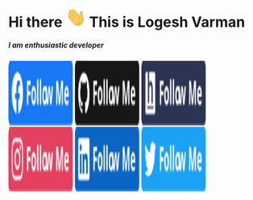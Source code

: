 

# Hi there <img src="https://raw.githubusercontent.com/ChandruSankar/ChandruSankar/master/assets/Hi.gif" width="40" height="40"> This is Logesh Varman
##### I am enthusiastic developer

<a href="https://www.facebook.com/chanesc99/" target="_blank" style="text-decoration: none">
  <img src="https://raw.githubusercontent.com/ChandruSankar/ChandruSankar/master/assets/facebook.svg" width="128" height="128">
</a>

<a href="https://github.com/ChandruSankar" target="_blank" style="text-decoration: none">
  <img src="https://raw.githubusercontent.com/ChandruSankar/ChandruSankar/master/assets/github.svg" width="128" height="128">
</a>

<a href="https://www.hackerearth.com/@escchandru" target="_blank" style="text-decoration: none">
  <img src="https://raw.githubusercontent.com/ChandruSankar/ChandruSankar/master/assets/hackerearth.svg" width="128" height="128">
</a>

<a href="https://www.instagram.com/escchandru/" target="_blank" style="text-decoration: none">
  <img src="https://raw.githubusercontent.com/ChandruSankar/ChandruSankar/master/assets/instagram.svg" width="128" height="128">
</a>

<a href="https://github.com/bharathmsd7" target="_blank" style="text-decoration: none">
  <img src="https://raw.githubusercontent.com/ChandruSankar/ChandruSankar/master/assets/linkedin.svg" width="128" height="128">
</a>

<a href="https://twitter.com/escchandru" target="_blank" style="text-decoration: none">
  <img src="https://raw.githubusercontent.com/ChandruSankar/ChandruSankar/master/assets/twitter.svg" width="128" height="128">
</a>
